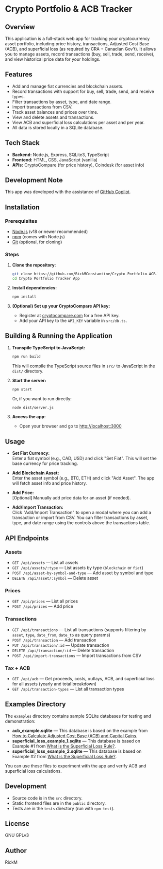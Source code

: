 # Crypto Portfolio & ACB Tracker

## Overview

This application is a full-stack web app for tracking your cryptocurrency asset portfolio, including price history, transactions, Adjusted Cost Base (ACB), and superficial loss (as required by CRA + Canadian Gov't). It allows you to manage assets, record transactions (buy, sell, trade, send, receive), and view historical price data for your holdings.

## Features

- Add and manage fiat currencies and blockchain assets.
- Record transactions with support for buy, sell, trade, send, and receive types.
- Filter transactions by asset, type, and date range.
- Import transactions from CSV.
- Track asset balances and prices over time.
- View and delete assets and transactions.
- View ACB and superficial loss calculations per asset and per year.
- All data is stored locally in a SQLite database.

## Tech Stack

- **Backend:** Node.js, Express, SQLite3, TypeScript
- **Frontend:** HTML, CSS, JavaScript (vanilla)
- **APIs:** CryptoCompare (for price history), Coindesk (for asset info)

## Development Note

This app was developed with the assistance of [GitHub Copilot](https://github.com/features/copilot).

## Installation

### Prerequisites

- [Node.js](https://nodejs.org/) (v18 or newer recommended)
- [npm](https://www.npmjs.com/) (comes with Node.js)
- [Git](https://git-scm.com/) (optional, for cloning)

### Steps

1. **Clone the repository:**
   ```sh
   git clone https://github.com/RickMConstantine/Crypto-Portfolio-ACB-Tracker
   cd Crypto Portfolio Tracker App
   ```

2. **Install dependencies:**
   ```sh
   npm install
   ```

3. **(Optional) Set up your CryptoCompare API key:**
   - Register at [cryptocompare.com](https://cryptocompare.com) for a free API key.
   - Add your API key to the `API_KEY` variable in `src/db.ts`.

## Building & Running the Application

1. **Transpile TypeScript to JavaScript:**
   ```sh
   npm run build
   ```
   This will compile the TypeScript source files in `src/` to JavaScript in the `dist/` directory.

2. **Start the server:**
   ```sh
   npm start
   ```
   Or, if you want to run directly:
   ```sh
   node dist/server.js
   ```

3. **Access the app:**
   - Open your browser and go to [http://localhost:3000](http://localhost:3000)

## Usage

- **Set Fiat Currency:**  
  Enter a fiat symbol (e.g., CAD, USD) and click "Set Fiat". This will set the base currency for price tracking.

- **Add Blockchain Asset:**  
  Enter the asset symbol (e.g., BTC, ETH) and click "Add Asset". The app will fetch asset info and price history.

- **Add Price:**  
  [Optional] Manually add price data for an asset (if needed).

- **Add/Import Transaction:**  
  Click "Add/Import Transaction" to open a modal where you can add a transaction or import from CSV. You can filter transactions by asset, type, and date range using the controls above the transactions table.

## API Endpoints

### Assets
- `GET /api/assets` — List all assets
- `GET /api/assets/:type` — List assets by type (`blockchain` or `fiat`)
- `POST /api/asset-by-symbol-and-type` — Add asset by symbol and type
- `DELETE /api/asset/:symbol` — Delete asset

### Prices
- `GET /api/prices` — List all prices
- `POST /api/prices` — Add price

### Transactions
- `GET /api/transactions` — List all transactions (supports filtering by `asset`, `type`, `date_from`, `date_to` as query params)
- `POST /api/transaction` — Add transaction
- `PUT /api/transaction/:id` — Update transaction
- `DELETE /api/transaction/:id` — Delete transaction
- `POST /api/import-transactions` — Import transactions from CSV

### Tax + ACB
- `GET /api/acb` — Get proceeds, costs, outlays, ACB, and superficial loss for all assets (yearly and total breakdown)
- `GET /api/transaction-types` — List all transaction types

## Examples Directory

The `examples` directory contains sample SQLite databases for testing and demonstration:

- **acb_example.sqlite** — This database is based on the example from [How to Calculate Adjusted Cost Base (ACB) and Capital Gains](https://www.adjustedcostbase.ca/blog/how-to-calculate-adjusted-cost-base-acb-and-capital-gains/).
- **superficial_loss_example_1.sqlite** — This database is based on Example #1 from [What is the Superficial Loss Rule?](https://www.adjustedcostbase.ca/blog/what-is-the-superficial-loss-rule/).
- **superficial_loss_example_2.sqlite** — This database is based on Example #2 from [What is the Superficial Loss Rule?](https://www.adjustedcostbase.ca/blog/what-is-the-superficial-loss-rule/).

You can use these files to experiment with the app and verify ACB and superficial loss calculations.

## Development

- Source code is in the `src` directory.
- Static frontend files are in the `public` directory.
- Tests are in the `tests` directory (run with `npm test`).

## License

GNU GPLv3

## Author

RickM
